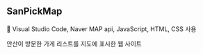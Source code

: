 ## SanPickMap

📌 Visual Studio Code, Naver MAP api, JavaScript, HTML, CSS 사용

안산이 방문한 가게 리스트를 지도에 표시한 웹 사이트
